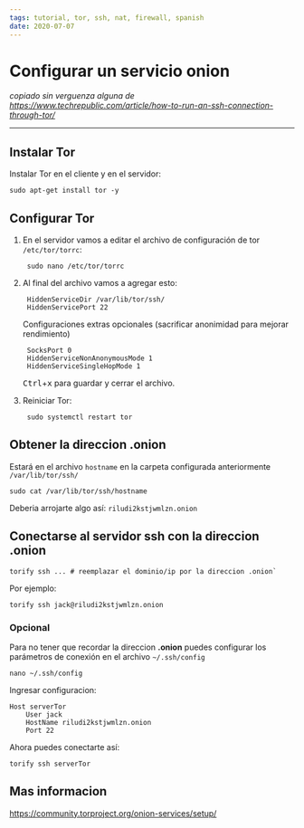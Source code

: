 ```yaml
---
tags: tutorial, tor, ssh, nat, firewall, spanish
date: 2020-07-07
---
```


# Configurar un servicio onion

*copiado sin verguenza alguna de <https://www.techrepublic.com/article/how-to-run-an-ssh-connection-through-tor/>*

---

## Instalar Tor

Instalar Tor en el cliente y en el servidor:

    sudo apt-get install tor -y

## Configurar Tor

1. En el servidor vamos a editar el archivo de configuración de tor `/etc/tor/torrc`:

        sudo nano /etc/tor/torrc

2. Al final del archivo vamos a agregar esto:

        HiddenServiceDir /var/lib/tor/ssh/
        HiddenServicePort 22

    Configuraciones extras opcionales (sacrificar anonimidad para mejorar rendimiento)

        SocksPort 0
        HiddenServiceNonAnonymousMode 1
        HiddenServiceSingleHopMode 1

    <kbd>Ctrl</kbd>+<kbd>x</kbd> para guardar y cerrar el archivo.

3. Reiniciar Tor:

        sudo systemctl restart tor

## Obtener la direccion .onion

Estará en el archivo `hostname` en la carpeta configurada anteriormente `/var/lib/tor/ssh/`

    sudo cat /var/lib/tor/ssh/hostname

Deberia arrojarte algo así: `riludi2kstjwmlzn.onion`

## Conectarse al servidor ssh con la direccion .onion

    torify ssh ... # reemplazar el dominio/ip por la direccion .onion`

Por ejemplo:

    torify ssh jack@riludi2kstjwmlzn.onion

### Opcional

Para no tener que recordar la direccion **.onion** puedes configurar los parámetros de conexión en el archivo `~/.ssh/config`

    nano ~/.ssh/config

Ingresar configuracion:

    Host serverTor
        User jack
        HostName riludi2kstjwmlzn.onion
        Port 22

Ahora puedes conectarte así:

    torify ssh serverTor

## Mas informacion

<https://community.torproject.org/onion-services/setup/>
